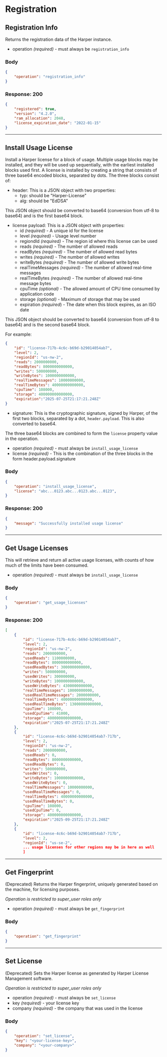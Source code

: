 # Registration

## Registration Info

Returns the registration data of the Harper instance.

- operation _(required)_ - must always be `registration_info`

### Body

```json
{
	"operation": "registration_info"
}
```

### Response: 200

```json
{
	"registered": true,
	"version": "4.2.0",
	"ram_allocation": 2048,
	"license_expiration_date": "2022-01-15"
}
```

---

## Install Usage License

Install a Harper license for a block of usage. Multiple usage blocks may be installed, and they will be used up sequentially, with the earliest installed blocks used first. A license is installed
by creating a string that consists of three base64 encoded blocks, separated by dots. The three blocks consist of:
* header: This is a JSON object with two properties:
  * typ: should be "Harper-License"
  * alg: should be "EdDSA"

This JSON object should be converted to base64 (conversion from utf-8 to base64) and is the first base64 block.

* license payload: This is a JSON object with properties:
  * id _(required)_ - A unique id for the license
  * level _(required)_ - Usage level number
  * regiondId _(required)_ - The region id where this license can be used
  * reads _(required)_ - The number of allowed reads
  * readBytes _(required)_ - The number of allowed read bytes
  * writes _(required)_ - The number of allowed writes
  * writeBytes _(required)_ - The number of allowed write bytes
  * realTimeMessages _(required)_ - The number of allowed real-time messages
  * realTimeBytes _(required)_ - The number of allowed real-time message bytes
  * cpuTime _(optional)_ - The allowed amount of CPU time consumed by application code
  * storage _(optional)_ - Maximum of storage that may be used
  * expiration _(required_) - The date when this block expires, as an ISO date

This JSON object should be converted to base64 (conversion from utf-8 to base64) and is the second base64 block.

For example:
```json
{
	"id": "license-717b-4c6c-b69d-b29014054ab7",
	"level": 2,
	"regionId": "us-nw-2",
	"reads": 2000000000,
	"readBytes": 8000000000000,
	"writes": 500000000,
	"writeBytes": 1000000000000,
	"realTimeMessages": 10000000000,
	"realTimeBytes": 40000000000000,
	"cpuTime": 108000,
	"storage": 400000000000000,
	"expiration":"2025-07-25T21:17:21.248Z" 
}
```

* signature: This is the cryptographic signature, signed by Harper, of the first two blocks, separated by a dot, `header.payload`. This is also converted to base64.

The three base64 blocks are combined to form the `license` property value in the operation.

- operation _(required)_ - must always be `install_usage_license`
- license _(required)_ - This is the combination of the three blocks in the form header.payload.signature
### Body

```json
{
	"operation": "install_usage_license",
	"license": "abc...0123.abc...0123.abc...0123",
}
```

### Response: 200

```json
{
	"message": "Successfully installed usage license"
}
```

---

## Get Usage Licenses

This will retrieve and return all active usage licenses, with counts of how much of the limits have been consumed.

- operation _(required)_ - must always be `install_usage_license`

### Body

```json
{
	"operation": "get_usage_licenses"
}
```

### Response: 200

```json
[
	{
		"id": "license-717b-4c6c-b69d-b29014054ab7",
		"level": 2,
		"regionId": "us-nw-2",
		"reads": 2000000000,
		"usedReads": 1100000000,
		"readBytes": 8000000000000,
		"usedReadBytes": 3000000000000,
		"writes": 500000000,
		"usedWrites": 300000000,
		"writeBytes": 1000000000000,
		"usedWriteBytes": 4300000000000,
		"realTimeMessages": 10000000000,
		"usedRealTimeMessages": 2000000000,
		"realTimeBytes": 40000000000000,
		"usedRealTimeBytes": 13000000000000,
		"cpuTime": 108000,
		"usedCpuTime": 41000,
		"storage": 400000000000000,
		"expiration":"2025-07-25T21:17:21.248Z"
	},
	{
		"id": "license-4c6c-b69d-b29014054ab7-717b",
		"level": 2,
		"regionId": "us-nw-2",
		"reads": 2000000000,
		"usedReads": 0,
		"readBytes": 8000000000000,
		"usedReadBytes": 0,
		"writes": 500000000,
		"usedWrites": 0,
		"writeBytes": 1000000000000,
		"usedWriteBytes": 0,
		"realTimeMessages": 10000000000,
		"usedRealTimeMessages": 0,
		"realTimeBytes": 40000000000000,
		"usedRealTimeBytes": 0,
		"cpuTime": 108000,
		"usedCpuTime": 0,
		"storage": 400000000000000,
		"expiration":"2025-09-25T21:17:21.248Z"
	},
	{
		"id": "license-4c6c-b69d-b29014054ab7-717b",
		"level": 2,
		"regionId": "us-se-2",
		... usage licenses for other regions may be in here as well 
		]
```

---


## Get Fingerprint

(Deprecated)
Returns the Harper fingerprint, uniquely generated based on the machine, for licensing purposes.

_Operation is restricted to super_user roles only_

- operation _(required)_ - must always be `get_fingerprint`

### Body

```json
{
	"operation": "get_fingerprint"
}
```

---

## Set License

(Deprecated)
Sets the Harper license as generated by Harper License Management software.

_Operation is restricted to super_user roles only_

- operation _(required)_ - must always be `set_license`
- key _(required)_ - your license key
- company _(required)_ - the company that was used in the license

### Body

```json
{
	"operation": "set_license",
	"key": "<your-license-key>",
	"company": "<your-company>"
}
```
